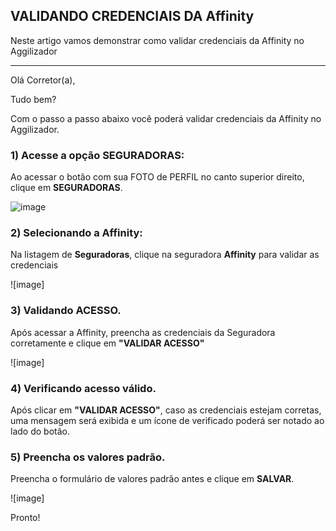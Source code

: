 ## VALIDANDO CREDENCIAIS DA Affinity
Neste artigo vamos demonstrar como validar credenciais da Affinity no Aggilizador

---

Olá Corretor(a),

Tudo bem?

Com o passo a passo abaixo você poderá validar credenciais da Affinity no Aggilizador.

### 1) Acesse a opção SEGURADORAS:

Ao acessar o botão com sua FOTO de PERFIL no canto superior direito, clique em **SEGURADORAS**.

![image](https://conversu-partner-assets.s3.sa-east-1.amazonaws.com/agger/wiki/seguradoras/validando-credenciais/c220eb72-5169-48ab-b4df-330f11a099aa.png)

### 2) Selecionando a Affinity:

Na listagem de **Seguradoras**, clique na seguradora **Affinity** para validar as credenciais

![image]

### 3) Validando ACESSO.

Após acessar a Affinity, preencha as credenciais da Seguradora corretamente e clique em **"VALIDAR ACESSO"**

![image]

### 4) Verificando acesso válido.

Após clicar em **"VALIDAR ACESSO"**, caso as credenciais estejam corretas, uma mensagem será exibida e um ícone de verificado poderá ser notado ao lado do botão.

### 5) Preencha os valores padrão.

Preencha o formulário de valores padrão antes e clique em **SALVAR**.

![image]

Pronto!
